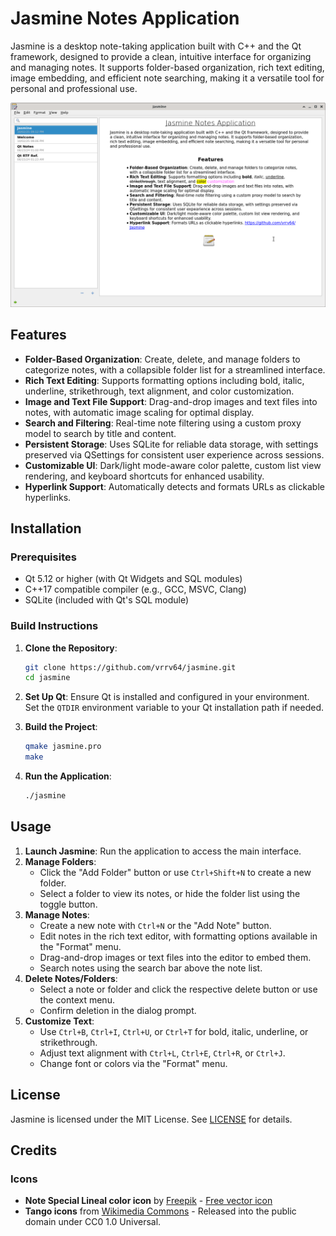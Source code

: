 # Jasmine Notes Application

Jasmine is a desktop note-taking application built with C++ and the Qt framework, designed to provide a clean, intuitive interface for organizing and managing notes. It supports folder-based organization, rich text editing, image embedding, and efficient note searching, making it a versatile tool for personal and professional use.

![Screenshot](images/screenshot.png)

## Features

- **Folder-Based Organization**: Create, delete, and manage folders to categorize notes, with a collapsible folder list for a streamlined interface.
- **Rich Text Editing**: Supports formatting options including bold, italic, underline, strikethrough, text alignment, and color customization.
- **Image and Text File Support**: Drag-and-drop images and text files into notes, with automatic image scaling for optimal display.
- **Search and Filtering**: Real-time note filtering using a custom proxy model to search by title and content.
- **Persistent Storage**: Uses SQLite for reliable data storage, with settings preserved via QSettings for consistent user experience across sessions.
- **Customizable UI**: Dark/light mode-aware color palette, custom list view rendering, and keyboard shortcuts for enhanced usability.
- **Hyperlink Support**: Automatically detects and formats URLs as clickable hyperlinks.

## Installation

### Prerequisites
- Qt 5.12 or higher (with Qt Widgets and SQL modules)
- C++17 compatible compiler (e.g., GCC, MSVC, Clang)
- SQLite (included with Qt's SQL module)

### Build Instructions
1. **Clone the Repository**:
   ```bash
   git clone https://github.com/vrrv64/jasmine.git
   cd jasmine
   ```

2. **Set Up Qt**:
   Ensure Qt is installed and configured in your environment. Set the `QTDIR` environment variable to your Qt installation path if needed.

3. **Build the Project**:
   ```bash
   qmake jasmine.pro
   make
   ```

4. **Run the Application**:
   ```bash
   ./jasmine
   ```

## Usage

1. **Launch Jasmine**: Run the application to access the main interface.
2. **Manage Folders**:
   - Click the "Add Folder" button or use `Ctrl+Shift+N` to create a new folder.
   - Select a folder to view its notes, or hide the folder list using the toggle button.
3. **Manage Notes**:
   - Create a new note with `Ctrl+N` or the "Add Note" button.
   - Edit notes in the rich text editor, with formatting options available in the "Format" menu.
   - Drag-and-drop images or text files into the editor to embed them.
   - Search notes using the search bar above the note list.
4. **Delete Notes/Folders**:
   - Select a note or folder and click the respective delete button or use the context menu.
   - Confirm deletion in the dialog prompt.
5. **Customize Text**:
   - Use `Ctrl+B`, `Ctrl+I`, `Ctrl+U`, or `Ctrl+T` for bold, italic, underline, or strikethrough.
   - Adjust text alignment with `Ctrl+L`, `Ctrl+E`, `Ctrl+R`, or `Ctrl+J`.
   - Change font or colors via the "Format" menu.

## License
Jasmine is licensed under the MIT License. See [LICENSE](LICENSE) for details.

## Credits

### Icons
- **Note Special Lineal color icon** by [Freepik](https://www.freepik.com) - [Free vector icon](https://www.freepik.com/icon/note_4021693)
- **Tango icons** from [Wikimedia Commons](https://commons.wikimedia.org/wiki/Tango_icons) - Released into the public domain under CC0 1.0 Universal.
